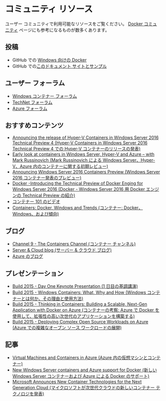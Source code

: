 # コミュニティ リソース

ユーザー コミュニティで利用可能なリソースをご覧ください。 [Docker コミュニティ](https://www.docker.com/community/participate/) ページにも参考になるものが数多くあります。

## 投稿

* GitHub での [Windows 向けの Docker](https://github.com/Microsoft/docker)
* GitHub での[このドキュメント サイトとサンプル](https://github.com/Microsoft/Virtualization-Documentation)

## ユーザー フォーラム

* [Windows コンテナー フォーラム](https://social.msdn.microsoft.com/Forums/en-US/home?forum=windowscontainers)
* [TechNet フォーラム](https://social.technet.microsoft.com/Forums/windowsserver/en-US/home "TechNet フォーラム")
* [Azure フォーラム](http://azure.microsoft.com/en-us/support/forums/)


## おすすめコンテンツ

* [Announcing the release of Hyper-V Containers in Windows Server 2016 Technical Preview 4 (Hyper-V Containers in Windows Server 2016 Technical Preview 4 での Hyper-V コンテナーのリリースの発表)](http://blogs.technet.com/b/virtualization/archive/2015/11/19/announcing-the-release-of-hyper-v-containers-in-windows-server-2016-technical-preview-4.aspx)
* [Early look at containers in Windows Server, Hyper-V and Azure – with Mark Russinovich (Mark Russinovich による Windows Server、Hyper-V、Azure 内のコンテナーに関する初期レビュー)](https://youtu.be/YoA_MMlGPRc)
* [Announcing Windows Server 2016 Containers Preview (Windows Server 2016 コンテナー発表のプレビュー)](http://weblogs.asp.net/scottgu/announcing-windows-server-2016-containers-preview)
* [Docker -Introducing the Technical Preview of Docker Enging for Windows Server 2016 (Docker - Windows Server 2016 用 Docker エンジンの Technical Preview の紹介)](http://blog.docker.com/2015/08/tp-docker-engine-windows-server-2016/)
* [コンテナー 101 のビデオ](https://channel9.msdn.com/Blogs/containers/Containers-101-with-Microsoft-and-Docker)
* [Containers: Docker, Windows and Trends (コンテナー: Docker、Windows、および傾向)](http://azure.microsoft.com/blog/2015/08/17/containers-docker-windows-and-trends/)


## ブログ

* [Channel 9 - The Containers Channel (コンテナー チャンネル)](https://channel9.msdn.com/Blogs/containers)
* [Server & Cloud blog (サーバー & クラウド ブログ)](http://blogs.technet.com/b/server-cloud/)
* [Azure のブログ](http://azure.microsoft.com/blog/)


## プレゼンテーション

* [Build 2015 - Day One Keynote Presentation (1 日目の基調講演)](http://channel9.msdn.com/Events/Build/2015/KEY01)
* [Build 2015 - Windows Containers: What, Why and How (Windows コンテナーとは何か、その理由と使用方法)](http://channel9.msdn.com/events/Build/2015/2-704)
* [Build 2015 - Thinking in Containers: Building a Scalable, Next-Gen Application with Docker on Azure (コンテナーの考察: Azure で Docker を使用して、拡張性の高い次世代のアプリケーションを構築する)](http://channel9.msdn.com/events/Build/2015/2-683)
* [Build 2015 - Deploying Complex Open Source Workloads on Azure (Azure での複雑なオープン ソース ワークロードの展開)](http://channel9.msdn.com/Events/Build/2015/2-732)

## 記事

* [Virtual Machines and Containers in Azure (Azure 内の仮想マシンとコンテナー)](https://azure.microsoft.com/en-us/documentation/articles/virtual-machines-vms-containers/)
* [New Windows Server containers and Azure support for Docker (新しい Windows Server コンテナーおよび Azure による Docker のサポート)](http://azure.microsoft.com/blog/2014/10/15/new-windows-server-containers-and-azure-support-for-docker/)
* [Microsoft Announces New Container Technologies for the Next Generation Cloud (マイクロソフトが次世代クラウドの新しいコンテナー テクノロジを発表)](http://blogs.technet.com/b/server-cloud/archive/2015/04/08/microsoft-announces-new-container-technologies-for-the-next-generation-cloud.aspx)



